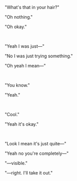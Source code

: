"What's that in your hair?"

"Oh nothing."

"Oh okay."

<br>

"Yeah I was just—"

"No I was just trying something."

"Oh yeah I mean—"

<br>

"You know."

"Yeah."

<br>

"Cool."

"Yeah it's okay."

<br>

"Look I mean it's just quite—"

"Yeah no you're completely—"

"—visible."

"—right. I'll take it out."

